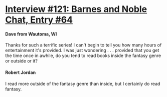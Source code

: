 # [Interview #121: Barnes and Noble Chat, Entry #64](https://www.theoryland.com/intvmain.php?i=121#64)

#### Dave from Wautoma, WI

Thanks for such a terrific series! I can't begin to tell you how many hours of entertainment it's provided. I was just wondering . . . provided that you get the time once in awhile, do you tend to read books inside the fantasy genre or outside or it?

#### Robert Jordan

I read more outside of the fantasy genre than inside, but I certainly do read fantasy.

